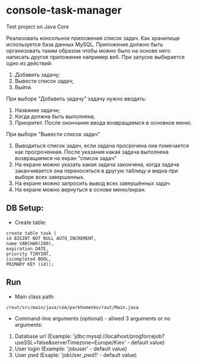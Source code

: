 # console-task-manager
Test project on Java Core

Реализовать консольное приложения список задач.
Как хранилище используется база данных MySQL.
Приложение должно быть организовать таким образом чтобы можно было на основе него написать другое приложение например веб.
При запуске выбирается одно из действий:
1) Добавить задачу;
2) Вывести список задач;
3) Выйти.

При выборе "Добавить задачу" задачу нужно вводить:
1) Название задачи;
2) Когда должна быть выполнена;
3) Приоритет.
После окончания ввода возвращаемся в основное меню.

При выборе "Вывести список задач" 
1) Выводиться список задач, если задача просрочена она помечается как просроченная. После указания какая задача выполнена возвращаемся на екран "список задач"
2) На екране можно указать какая задача закончена, когда задача заканчивается она переноситься в другую таблицу и видна при выборе всех завершенных.
3) На екране можно  запросить вывод всех завершённых задач
4) На екране можно  вернуться в основе меню/екран.

## DB Setup:
- Create table:
```
create table task (
id BIGINT NOT NULL AUTO_INCREMENT, 
name VARCHAR(200), 
expiration DATE, 
priority TINYINT, 
iscompleted BOOL, 
PRIMARY KEY (id));
```
## Run
- Main class path:
```
/rout/src/main/java/com/parkhomenko/rout/Main.java
```
- Command-line arguments (optional) - allwed 3 arguments or no arguments:
 1.  Database url (Example: 'jdbc:mysql://localhost/progforcejob?useSSL=false&serverTimezone=Europe/Kiev' - default value)
 2.  User login (Example: 'jobuser' - default value)
 3.  User pwd (Exaple: 'jobUser_pwd1' - default value)

